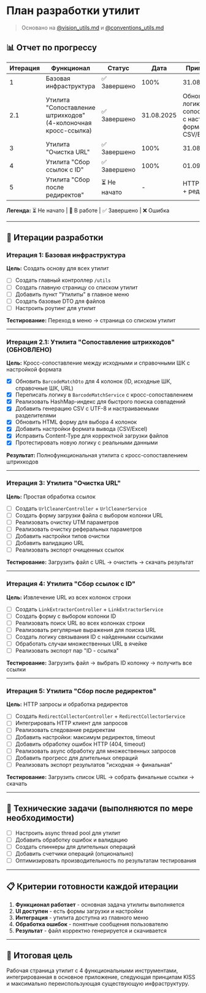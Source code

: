 # План разработки утилит

> Основано на [@vision_utils.md](../vision_utils.md) и [@conventions_utils.md](../conventions_utils.md)

## 📊 Отчет по прогрессу

| Итерация | Функционал | Статус | Дата | Примечания |
|----------|------------|--------|------|------------|
| 1 | Базовая инфраструктура | ✅ Завершено | 100% | 31.08.2025 |
| 2.1 | Утилита "Сопоставление штрихкодов" (4-колоночная кросс-ссылка) | ✅ Завершено | 31.08.2025 | Обновлена логика кросс-сопоставления с настройкой формата CSV/Excel |
| 3 | Утилита "Очистка URL" | ✅ Завершено | 100% | 31.08.2025 |
| 4 | Утилита "Сбор ссылок с ID" | ✅ Завершено | 100% | 01.09.2025 |
| 5 | Утилита "Сбор после редиректов" | ⏳ Не начато | - | HTTP запросы + редиректы |

**Легенда:** ⏳ Не начато | 🔄 В работе | ✅ Завершено | ❌ Ошибка

---

## 🚀 Итерации разработки

### Итерация 1: Базовая инфраструктура
**Цель:** Создать основу для всех утилит

- [ ] Создать главный контроллер `/utils`
- [ ] Создать главную страницу со списком утилит  
- [ ] Добавить пункт "Утилиты" в главное меню
- [ ] Создать базовые DTO для файлов
- [ ] Настроить роутинг для утилит

**Тестирование:** Переход в меню → страница со списком утилит

---

### Итерация 2.1: Утилита "Сопоставление штрихкодов" (ОБНОВЛЕНО)
**Цель:** Кросс-сопоставление между исходными и справочными ШК с настройкой формата

- [x] Обновить `BarcodeMatchDto` для 4 колонок (ID, исходные ШК, справочные ШК, URL)
- [x] Переписать логику в `BarcodeMatchService` с кросс-сопоставлением
- [x] Реализовать HashMap-индекс для быстрого поиска совпадений
- [x] Добавить генерацию CSV с UTF-8 и настраиваемыми разделителями
- [x] Обновить HTML форму для выбора 4 колонок
- [x] Добавить настройки формата вывода (CSV/Excel)
- [x] Исправить Content-Type для корректной загрузки файлов
- [x] Протестировать новую логику с реальными данными

**Результат:** Полнофункциональная утилита с кросс-сопоставлением штрихкодов

---

### Итерация 3: Утилита "Очистка URL"  
**Цель:** Простая обработка ссылок

- [ ] Создать `UrlCleanerController` + `UrlCleanerService`
- [ ] Создать форму загрузки файла с выбором колонки URL
- [ ] Реализовать очистку UTM параметров
- [ ] Реализовать очистку реферальных параметров
- [ ] Добавить настройки типов очистки
- [ ] Добавить валидацию URL
- [ ] Реализовать экспорт очищенных ссылок

**Тестирование:** Загрузить файл с URL → очистить → скачать результат

---

### Итерация 4: Утилита "Сбор ссылок с ID"
**Цель:** Извлечение URL из всех колонок строки

- [ ] Создать `LinkExtractorController` + `LinkExtractorService`
- [ ] Создать форму с выбором колонки ID
- [ ] Реализовать поиск URL во всех колонках строки
- [ ] Реализовать регулярные выражения для поиска URL
- [ ] Создать логику связывания ID с найденными ссылками
- [ ] Обработать случаи множественных URL в ячейке
- [ ] Реализовать экспорт пар "ID - ссылка"

**Тестирование:** Загрузить файл → выбрать ID колонку → получить все ссылки

---

### Итерация 5: Утилита "Сбор после редиректов"
**Цель:** HTTP запросы и обработка редиректов

- [ ] Создать `RedirectCollectorController` + `RedirectCollectorService`  
- [ ] Интегрировать HTTP клиент для запросов
- [ ] Реализовать следование редиректам
- [ ] Добавить настройки: максимум редиректов, timeout
- [ ] Добавить обработку ошибок HTTP (404, timeout)
- [ ] Реализовать async обработку для множественных запросов
- [ ] Добавить прогресс для длительных операций
- [ ] Реализовать экспорт результатов "исходная → финальная"

**Тестирование:** Загрузить список URL → собрать финальные ссылки → скачать

---

## 🔧 Технические задачи (выполняются по мере необходимости)

- [ ] Настроить async thread pool для утилит
- [ ] Добавить обработку ошибок и валидацию
- [ ] Создать спиннеры для длительных операций  
- [ ] Добавить счетчики операций (опционально)
- [ ] Оптимизировать производительность по результатам тестирования

---

## 📋 Критерии готовности каждой итерации

1. **Функционал работает** - основная задача утилиты выполняется
2. **UI доступен** - есть формы загрузки и настройки
3. **Интеграция** - утилита доступна из главного меню  
4. **Обработка ошибок** - понятные сообщения пользователю
5. **Результат** - файл корректно генерируется и скачивается

---

## 🎯 Итоговая цель

Рабочая страница утилит с 4 функциональными инструментами, интегрированная в основное приложение, следующая принципам KISS и максимально переиспользующая существующую инфраструктуру.